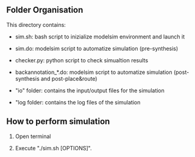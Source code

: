 ## Folder Organisation

This directory contains:

- sim.sh: bash script to inizialize modelsim environment and launch it

- sim.do: modelsim script to automatize simulation (pre-synthesis)

- checker.py: python script to check simualtion results

- backannotation_*.do: modelsim script to automatize simulation (post-synthesis and post-place&route)

- "io" folder: contains the input/output files for the simulation

- "log folder: contains the log files of the simulation


## How to perform simulation

1) Open terminal

3) Execute "./sim.sh [OPTIONS]".
